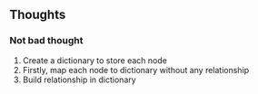 ##  Thoughts

###  Not bad thought
1.  Create a dictionary to store each node
2.  Firstly, map each node to dictionary without any relationship
3.  Build relationship in dictionary
